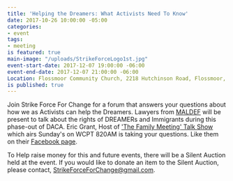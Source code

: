 ```yaml
---
title: 'Helping the Dreamers: What Activists Need To Know'
date: 2017-10-26 10:00:00 -05:00
categories:
- event
tags:
- meeting
is featured: true
main-image: "/uploads/StrikeForceLogo1st.jpg"
event-start-date: 2017-12-07 19:00:00 -06:00
event-end-date: 2017-12-07 21:00:00 -06:00
Location: Flossmoor Community Church, 2218 Hutchinson Road, Flossmoor, IL 60422-1325
is published: true
---
```


Join Strike Force For Change for a forum that answers your questions about how we as Activists can help the Dreamers. Lawyers from [MALDEF](http://maldef.org) will be present to talk about the rights of DREAMERs and Immigrants during this phase-out of DACA.  Eric Grant, Host of ['The Family Meeting' Talk Show](http://www.wcpt820.com/the-family-meeting/) which airs Sunday's on WCPT 820AM is taking your questions. Like them on their [Facebook page](https://www.facebook.com/TheFamilyMeetingRadio). 

To Help raise money for this and future events, there will be a Silent Auction held at the event. If you would like to donate an item to the Silent Auction, please contact, StrikeForceForChange@gmail.com. 
